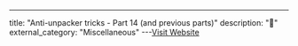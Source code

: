 ---
title: "Anti-unpacker tricks - Part 14 (and previous parts)"
description: "📄"
external_category: "Miscellaneous"
---[Visit Website](https://www.virusbulletin.com/virusbulletin/2010/11/anti-unpacker-tricks-part-fourteen/)

